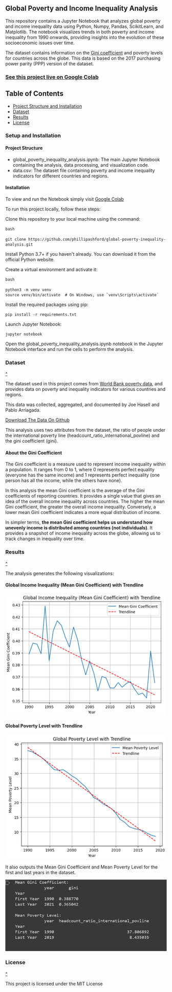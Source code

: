 ## Global Poverty and Income Inequality Analysis

This repository contains a Jupyter Notebook that analyzes global poverty and income inequality data using Python, Numpy, Pandas, ScikitLearn, and Matplotlib. The notebook visualizes trends in both poverty and income inequality from 1990 onwards, providing insights into the evolution of these socioeconomic issues over time.

The dataset contains information on the [Gini coefficient](#About-the-Gini-Coefficient) and poverty levels for countries across the globe. This data is based on the 2017 purchasing power parity (PPP) version of the dataset.

### [See this project live on Google Colab](https://drive.google.com/file/d/1Dp-e4a5oxXDaKFuXd4s073-0PXZOm9se/view?usp=sharing)

## Table of Contents

- [Project Structure and Installation](#setup-and-installation)
- [Dataset](#Dataset)
- [Results](#Results)
- [License](#License)


### Setup and Installation
#### Project Structure

- global_poverty_inequality_analysis.ipynb: The main Jupyter Notebook containing the analysis, data processing, and visualization code.
- data.csv: The dataset file containing poverty and income inequality indicators for different countries and regions.

#### Installation

To view and run the Notebook simply visit [Google Colab](https://drive.google.com/file/d/1Dp-e4a5oxXDaKFuXd4s073-0PXZOm9se/view?usp=sharing
)

To run this project locally, follow these steps:

Clone this repository to your local machine using the command:

    bash
    
    git clone https://github.com/phillipashford/global-poverty-inequality-analysis.git

Install Python 3.7+ if you haven't already. You can download it from the official Python website.

Create a virtual environment and activate it:

    bash

    python3 -m venv venv
    source venv/bin/activate  # On Windows, use `venv\Scripts\activate`

Install the required packages using pip:

    pip install -r requirements.txt

Launch Jupyter Notebook:

    jupyter notebook

Open the global_poverty_inequality_analysis.ipynb notebook in the Jupyter Notebook interface and run the cells to perform the analysis.

### Dataset
[^](#table-of-contents) 

The dataset used in this project comes from [World Bank poverty data](https://ourworldindata.org/poverty), and provides data on poverty and inequality indicators for various countries and regions.

This data was collected, aggregated, and documented by Joe Hasell and Pablo Arriagada.

[Download The Data On Github](https://github.com/owid/poverty-data)

This analysis uses two attributes from the dataset, the ratio of people under the international poverty line (headcount_ratio_international_povline) and the gini coefficient (gini).

#### About the Gini Coefficient

The Gini coefficient is a measure used to represent income inequality within a population. It ranges from 0 to 1, where 0 represents perfect equality (everyone has the same income) and 1 represents perfect inequality (one person has all the income, while the others have none).

In this analysis the mean Gini coefficient is the average of the Gini coefficients of reporting countries. It provides a single value that gives an idea of the overall income inequality across countries. The higher the mean Gini coefficient, the greater the overall income inequality. Conversely, a lower mean Gini coefficient indicates a more equal distribution of income.

In simpler terms, **the mean Gini coefficient helps us understand how unevenly income is distributed among countries (not individuals)**. It provides a snapshot of income inequality across the globe, allowing us to track changes in inequality over time.

### Results
[^](#table-of-contents) 

The analysis generates the following visualizations:

#### Global Income Inequality (Mean Gini Coefficient) with Trendline

![Global Income Inequality](img/global-income-inequality.png)

#### Global Poverty Level with Trendline

![Global Poverty](img/global-poverty.png)

It also outputs the Mean Gini Coefficient and Mean Poverty Level for the first and last years in the dataset.

![Screenshot of printouts of first and last years' values](img/first-last-years.png)

### License
[^](#table-of-contents) 

This project is licensed under the MIT License